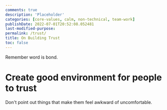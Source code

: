 ```yaml
---
comments: true
description: 'Placeholder' 
categories: [core-values, calm, non-technical, team-work]
publishDate: 2022-07-01T20:52:08.052481
last-modified-purpose:
permalink: /trust/
title: On Building Trust
toc: false
---
```


Remember word is bond.

# Create good environment for people to trust

Don't point out things that make them feel awkward of uncomfortable.
